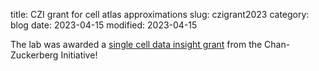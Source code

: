 title: CZI grant for cell atlas approximations
slug: czigrant2023
category: blog
date: 2023-04-15
modified: 2023-04-15

The lab was awarded a [single cell data insight grant](https://chanzuckerberg.com/science/programs-resources/single-cell-biology/) from the Chan-Zuckerberg Initiative!

